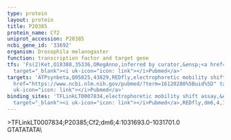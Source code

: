 ```yaml
---
type: protein
layout: protein
title: P20385
protein_name: Cf2
uniprot_accession: P20385
ncbi_gene_id: '33692'
organism: Drosophila melanogaster
function: transcription factor and target gene
tfs: 'Fs(2)Ket,O18388,35336,ORegAnno,inferred by curator,&ensp;<a href="https://www.ncbi.nlm.nih.gov/pubmed/?term=1411512%5Buid%5D"
  target="_blank"><i uk-icon="icon: link"></i>Pubmed</a>'
targets: 'ATPsynbeta,Q05825,43829,REDfly,electrophoretic mobility shift assay,&ensp;<a
  href="https://www.ncbi.nlm.nih.gov/pubmed/?term=16120280%5Buid%5D" target="_blank"><i
  uk-icon="icon: link"></i>Pubmed</a>'
binding_sites: 'TFLinkLT0007834,electrophoretic mobility shift assay,&ensp;<a href="https://www.ncbi.nlm.nih.gov/pubmed/?term=16120280%5Buid%5D"
  target="_blank"><i uk-icon="icon: link"></i>Pubmed</a>,REDfly,dm6,4,1031693,1031701,-'
---
```

\>TFLinkLT0007834;P20385;Cf2;dm6;4:1031693.0-1031701.0\GTATATATA\